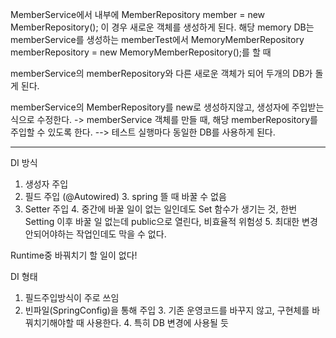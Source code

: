 MemberService에서 내부에 
MemberRepository member = new MemberRepository();
이 경우 새로운 객체를 생성하게 된다.
해당 memory DB는 
memberService를 생성하는 memberTest에서 
MemoryMemberRepository memberRepository = new MemoryMemberRepository();를 할 때

memberService의 memberRepository와 다른 새로운 객체가 되어
두개의 DB가 돌게 된다.

memberService의 MemberRepository를 new로 생성하지않고,
생성자에 주입받는 식으로 수정한다.
-> memberService 객체를 만들 때, 해당 memberRepository를 주입할 수 있도록 한다.
--> 테스트 실행마다 동일한 DB를 사용하게 된다.

---
DI 방식
1. 생성자 주입
2. 필드 주입 (@Autowired)
   3. spring 뜰 때 바꿀 수 없음
3. Setter 주입
   4. 중간에 바꿀 일이 없는 일인데도 Set 함수가 생기는 것, 한번 Setting 이후 바꿀 일 없는데 public으로 열린다, 비효율적 위험성
   5. 최대한 변경 안되어야하는 작업인데도 막을 수 없다.

Runtime중 바꿔치기 할 일이 없다! 

DI 형태
1. 필드주입방식이 주로 쓰임
2. 빈파일(SpringConfig)을 통해 주입
   3. 기존 운영코드를 바꾸지 않고, 구현체를 바꿔치기해야할 때 사용한다.
      4. 특히 DB 변경에 사용될 듯

